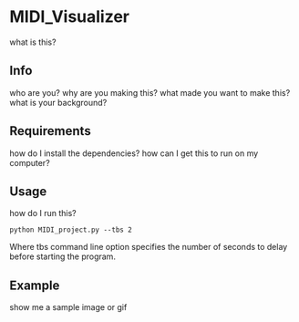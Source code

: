 # MIDI_Visualizer
what is this?
## Info
who are you?
why are you making this?
what made you want to make this? what is your background?

## Requirements
how do I install the dependencies?
how can I get this to run on my computer?

## Usage
how do I run this?

```shell
python MIDI_project.py --tbs 2
```
Where tbs command line option specifies the number of seconds to delay before starting the program.

## Example
show me a sample image or gif
